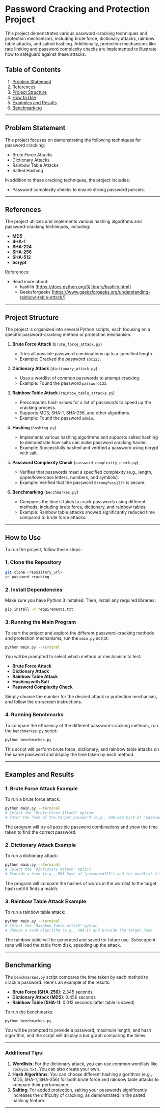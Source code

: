 # Password Cracking and Protection Project

This project demonstrates various password-cracking techniques and protection mechanisms, including brute force, dictionary attacks, rainbow table attacks, and salted hashing. Additionally, protection mechanisms like rate limiting and password complexity checks are implemented to illustrate how to safeguard against these attacks.

## Table of Contents
1. [Problem Statement](#problem-statement)
2. [References](#references)
3. [Project Structure](#project-structure)
4. [How to Use](#how-to-use)
5. [Examples and Results](#examples-and-results)
6. [Benchmarking](#benchmarking)

---

## Problem Statement

This project focuses on demonstrating the following techniques for password cracking:
- Brute Force Attacks
- Dictionary Attacks
- Rainbow Table Attacks
- Salted Hashing

In addition to these cracking techniques, the project includes:
- Password complexity checks to ensure strong password policies.

---

## References

The project utilizes and implements various hashing algorithms and password-cracking techniques, including:
- **MD5**
- **SHA-1**
- **SHA-224**
- **SHA-256**
- **SHA-512**
- **bcrypt**

References: 
- Read more about: 
    - hashlib [https://docs.python.org/3/library/hashlib.html] 
    - Geeksforgeeks [https://www.geeksforgeeks.org/understanding-rainbow-table-attack/]

---

## Project Structure

The project is organized into several Python scripts, each focusing on a specific password-cracking method or protection mechanism.

1. **Brute Force Attack** (`brute_force_attack.py`)
    - Tries all possible password combinations up to a specified length.
    - Example: Cracked the password `abc123`.

2. **Dictionary Attack** (`dictionary_attack.py`)
    - Uses a wordlist of common passwords to attempt cracking.
    - Example: Found the password `password123`.

3. **Rainbow Table Attack** (`rainbow_table_attacks.py`)
    - Precomputes hash values for a list of passwords to speed up the cracking process.
    - Supports MD5, SHA-1, SHA-256, and other algorithms.
    - Example: Found the password `admin`.

4. **Hashing** (`hashing.py`)
    - Implements various hashing algorithms and supports salted hashing to demonstrate how salts can make password cracking harder.
    - Example: Successfully hashed and verified a password using bcrypt with salt.

5. **Password Complexity Check** (`password_complexity_check.py`)
    - Verifies that passwords meet a specified complexity (e.g., length, upper/lowercase letters, numbers, and symbols).
    - Example: Verified that the password `StrongPass123!` is secure.

6. **Benchmarking** (`benchmarkes.py`)
    - Compares the time it takes to crack passwords using different methods, including brute force, dictionary, and rainbow tables.
    - Example: Rainbow table attacks showed significantly reduced time compared to brute force attacks.

---

## How to Use

To run the project, follow these steps:

### 1. Clone the Repository

```bash
git clone <repository_url>
cd password_cracking
```

### 2. Install Dependencies
Make sure you have Python 3 installed. Then, install any required libraries:

```bash
pip install -r requirements.txt
```

### 3. Running the Main Program

To start the project and explore the different password-cracking methods and protection mechanisms, run the `main.py` script:

```bash
python main.py --terminal
```

You will be prompted to select which method or mechanism to test:

- **Brute Force Attack**
- **Dictionary Attack**
- **Rainbow Table Attack**
- **Hashing with Salt**
- **Password Complexity Check**

Simply choose the number for the desired attack or protection mechanism, and follow the on-screen instructions.

### 4. Running Benchmarks

To compare the efficiency of the different password-cracking methods, run the `benchmarkes.py` script:

```bash
python benchmarkes.py
```

This script will perform brute force, dictionary, and rainbow table attacks on the same password and display the time taken by each method.

---

## Examples and Results

### 1. Brute Force Attack Example

To run a brute force attack:

```bash
python main.py --terminal
# Select the "Brute Force Attack" option
# Enter the hash of the target password (e.g., SHA-256 hash of "password123")
```

The program will try all possible password combinations and show the time taken to find the correct password.

### 2. Dictionary Attack Example

To run a dictionary attack:

```bash
python main.py --terminal
# Select the "Dictionary Attack" option
# Provide a hash (e.g., MD5 hash of "password123") and the wordlist file
```

The program will compare the hashes of words in the wordlist to the target hash until it finds a match.

### 3. Rainbow Table Attack Example

To run a rainbow table attack:

```bash
python main.py --terminal
# Select the "Rainbow Table Attack" option
# Choose a hash algorithm (e.g., SHA-1) and provide the target hash
```

The rainbow table will be generated and saved for future use. Subsequent runs will load the table from disk, speeding up the attack.

---

## Benchmarking

The `benchmarkes.py` script compares the time taken by each method to crack a password. Here's an example of the results:

- **Brute Force (SHA-256)**: 2.345 seconds
- **Dictionary Attack (MD5)**: 0.456 seconds
- **Rainbow Table (SHA-1)**: 0.012 seconds (after table is saved)

To run the benchmarks:

```bash
python benchmarkes.py
```

You will be prompted to provide a password, maximum length, and hash algorithm, and the script will display a bar graph comparing the times.

---

### Additional Tips:
1. **Wordlists**: For the dictionary attack, you can use common wordlists like `rockyou.txt`. You can also create your own.
2. **Hash Algorithms**: You can choose different hashing algorithms (e.g., MD5, SHA-1, SHA-256) for both brute force and rainbow table attacks to compare their performance.
3. **Salting**: For added protection, salting your passwords significantly increases the difficulty of cracking, as demonstrated in the salted hashing feature.

---
